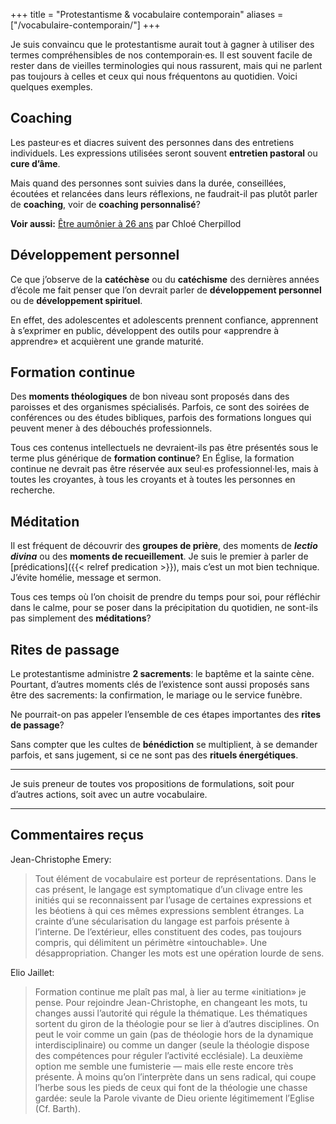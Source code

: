 +++
title = "Protestantisme & vocabulaire contemporain"
aliases = ["/vocabulaire-contemporain/"]
+++

Je suis convaincu que le protestantisme aurait tout à gagner à utiliser des termes compréhensibles de nos contemporain·es.
Il est souvent facile de rester dans de vieilles terminologies qui nous rassurent, mais qui ne parlent pas toujours à celles et ceux qui nous fréquentons au quotidien.
Voici quelques exemples.

## Coaching

Les pasteur·es et diacres suivent des personnes dans des entretiens individuels.
Les expressions utilisées seront souvent **entretien pastoral** ou **cure d’âme**.

Mais quand des personnes sont suivies dans la durée, conseillées, écoutées et relancées dans leurs réflexions, ne faudrait-il pas plutôt parler de **coaching**, voir de **coaching personnalisé**?

 **Voir aussi:** [Être aumônier à 26 ans](https://chloecherpillod.ch/etre-aumonier-a-26-ans/) par Chloé Cherpillod

## Développement personnel

Ce que j’observe de la **catéchèse** ou du **catéchisme** des dernières années d’école me fait penser que l’on devrait parler de **développement personnel** ou de **développement spirituel**.

En effet, des adolescentes et adolescents prennent confiance, apprennent à s’exprimer en public, développent des outils pour «apprendre à apprendre» et acquièrent une grande maturité.

## Formation continue

Des **moments théologiques** de bon niveau sont proposés dans des paroisses et des organismes spécialisés.
Parfois, ce sont des soirées de conférences ou des études bibliques, parfois des formations longues qui peuvent mener à des débouchés professionnels.

Tous ces contenus intellectuels ne devraient-ils pas être présentés sous le terme plus générique de **formation continue**? En Église, la formation continue ne devrait pas être réservée aux seul·es professionnel·les, mais à toutes les croyantes, à tous les croyants et à toutes les personnes en recherche.

## Méditation

Il est fréquent de découvrir des **groupes de prière**, des moments de ***lectio divina*** ou des **moments de recueillement**.
Je suis le premier à parler de [prédications]({{< relref predication >}}), mais c’est un mot bien technique.
J’évite homélie, message et sermon.

Tous ces temps où l’on choisit de prendre du temps pour soi, pour réfléchir dans le calme, pour se poser dans la précipitation du quotidien, ne sont-ils pas simplement des **méditations**?

## Rites de passage

Le protestantisme administre **2 sacrements**: le baptême et la sainte cène.
Pourtant, d’autres moments clés de l’existence sont aussi proposés sans être des sacrements: la confirmation, le mariage ou le service funèbre.

Ne pourrait-on pas appeler l’ensemble de ces étapes importantes des **rites de passage**?

Sans compter que les cultes de **bénédiction** se multiplient, à se demander parfois, et sans jugement, si ce ne sont pas des **rituels énergétiques**.

----

Je suis preneur de toutes vos propositions de formulations, soit pour d’autres actions, soit avec un autre vocabulaire.

----

## Commentaires reçus

Jean-Christophe Emery:

> Tout élément de vocabulaire est porteur de représentations. Dans le cas présent, le langage est symptomatique d’un clivage entre les initiés qui se reconnaissent par l’usage de certaines expressions et les béotiens à qui ces mêmes expressions semblent étranges. La crainte d’une sécularisation du langage est parfois présente à l’interne. De l’extérieur, elles constituent des codes, pas toujours compris, qui délimitent un périmètre «intouchable». Une désappropriation. Changer les mots est une opération lourde de sens.

Elio Jaillet:

> Formation continue me plaît pas mal, à lier au terme «initiation» je pense. Pour rejoindre Jean-Christophe, en changeant les mots, tu changes aussi l’autorité qui régule la thématique. Les thématiques sortent du giron de la théologie pour se lier à d’autres disciplines. On peut le voir comme un gain (pas de théologie hors de la dynamique interdisciplinaire) ou comme un danger (seule la théologie dispose des compétences pour réguler l’activité ecclésiale). La deuxième option me semble une fumisterie — mais elle reste encore très présente. À moins qu’on l’interprète dans un sens radical, qui coupe l’herbe sous les pieds de ceux qui font de la théologie une chasse gardée: seule la Parole vivante de Dieu oriente légitimement l’Eglise (Cf. Barth).

